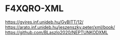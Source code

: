 # F4XQRO-XML
https://gyires.inf.unideb.hu/GyBITT/12/
https://arato.inf.unideb.hu/jeszenszky.peter/xml/book/
https://github.com/BLaszlo2020/NEPTUNKODXML